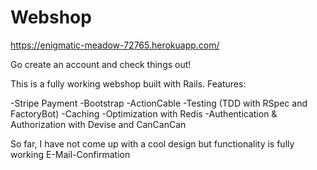 # Webshop
https://enigmatic-meadow-72765.herokuapp.com/

Go create an account and check things out!


This is a fully working webshop built with Rails.
Features:

-Stripe Payment
-Bootstrap
-ActionCable
-Testing (TDD with RSpec and FactoryBot)
-Caching
-Optimization with Redis
-Authentication & Authorization with Devise and CanCanCan

So far, I have not come up with a cool design but functionality is fully working  E-Mail-Confirmation